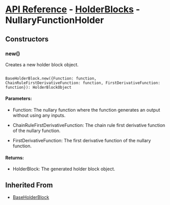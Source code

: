 # [API Reference](../../API.md) - [HolderBlocks](../HolderBlocks.md) - NullaryFunctionHolder

## Constructors

### new()

Creates a new holder block object.

```

BaseHolderBlock.new({Function: function, ChainRuleFirstDerivativeFunction: function, FirstDerivativeFunction: function}): HolderBlockObject

```

#### Parameters:

* Function: The nullary function where the function generates an output without using any inputs.

* ChainRuleFirstDerivativeFunction: The chain rule first derivative function of the nullary function.

* FirstDerivativeFunction: The first derivative function of the nullary function.

#### Returns:

* HolderBlock: The generated holder block object.

## Inherited From

* [BaseHolderBlock](BaseHolderBlock.md)

